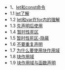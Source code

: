 * 1、[let和const命令](#)
* 1.1 [let了解](let-c/let.es6)
* 1.2 [let和var在for内的理解](let-c/var-for.es6)
* 1.3 [先声明后使用](let-c/var-let-p.es6)
* 1.4 [暂时性死区](let-c/tdz.es6)
* 1.5 [暂时性死区-隐蔽](let-c/tdz2.es6)
* 1.6 [不要重复声明](let-c/notrepeat.es6)
* 1.7 [为什么要使用块作用域](let-c/why-block.es6)
* 1.8 [块作用域](let-c/block.es6)
* 1.9 [块作用域与函数声明](let-c/block-func.es6)
